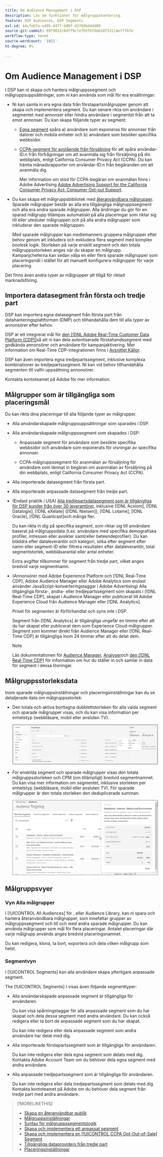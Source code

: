 ```yaml
---
title: Om Audience Management i DSP
description: Läs om funktioner för målgruppshantering.
feature: DSP Audiences, DSP Segments
exl-id: 44cfe67e-e495-447f-b08f-d3789bd4dd09
source-git-commit: 0979032c6dff9cfe7b5fb7deb10f53114efffb7e
workflow-type: tm+mt
source-wordcount: '1021'
ht-degree: 0%

---
```


# Om Audience Management i DSP

I DSP kan ni skapa och hantera målgruppssegment och målgruppsuppsättningar, som ni kan använda som mål för era ersättningar:

* Ni kan samla in era egna data från förstapartsmålgrupper genom att skapa och implementera segment. Du kan senare rikta om användare i segmentet med annonser eller hindra användare i segmentet från att ta emot annonser. Du kan skapa följande typer av segment:

   * [Egna segment](/help/dsp/audiences/custom-segment-create.md) spåra a) användare som exponeras för annonser från datorer och mobila enheter och b) användare som besöker specifika webbsidor.

   * [CCPA-segment för avstående från försäljning](/help/dsp/audiences/ccpa-opt-out-segment-create.md) för att spåra användar-ID:n från förfrågningar om att avanmäla sig från försäljning på din webbplats, enligt California Consumer Privacy Act (CCPA). Du kan hämta månadsrapporter om användar-ID:n från begäranden om att avanmäla dig.

     Mer information om stöd för CCPA-begäran om avanmälan finns i Adobe Advertising [Adobe Advertising Support for the California Consumer Privacy Act: Consumer Opt-out Support](/help/privacy/ccpa/ccpa-opt-out-of-sale.md).

* Du kan skapa ett målgruppsbibliotek med [återanvändbara målgrupper](/help/dsp/audiences/reusable-audience-create.md). Sparade målgrupper består av alla era tillgängliga målgruppssegment och alla era andra sparade målgrupper. Alla ändringar du gör för en sparad målgrupp tillämpas automatiskt på alla placeringar som riktar sig till eller utesluter målgruppen och på alla andra målgrupper som inkluderar den sparade målgruppen.

  Med sparade målgrupper kan mediemanners gruppera målgrupper efter behov genom att inkludera och exkludera flera segment med komplex boolesk logik. Storleken på varje enskilt segment och den totala målgruppsstorleken anges när du skapar en målgrupp. Kampanjcheferna kan sedan välja en eller flera sparade målgrupper som placeringsmål i stället för att manuellt konfigurera målgrupper för varje placering.

Det finns även andra typer av målgrupper att tillgå för riktad marknadsföring.

## Importera datasegment från första och tredje part

DSP kan importera egna datasegment från första part från datahanteringsplattformen (DMP) och tillhandahålla dem till alla typer av annonsörer efter behov.

DSP är ett integrerat mål för [den [!DNL Adobe Real-Time Customer Data Platform (CDP)]](https://experienceleague.adobe.com/docs/experience-platform/rtcdp/overview.html)så att ni kan dela autentiserade förstahandssegment med godkända annonsörer och användare för kampanjaktivering. Mer information om Real-Time CDP-integrationen finns i [Avsnittet Källor](/help/dsp/audiences/sources/source-about.md).

DSP kan även importera egna tredjepartssegment, inklusive komplexa kombinationer av tredjepartssegment. Ni kan vid behov tillhandahålla segmenten till valfri uppsättning annonsörer.

Kontakta kontoteamet på Adobe för mer information.

## Målgrupper som är tillgängliga som placeringsmål

Du kan rikta dina placeringar till alla följande typer av målgrupper.

* Alla användarskapade målgruppsuppsättningar som sparades i DSP.

* Alla användarskapade målgruppssegment som skapades i DSP:

   * Anpassade segment för användare som besökte specifika webbsidor och användare som exponerats för visningar av specifika annonser.

   * CCPA-målgruppssegment för avanmälan av försäljning för användare som lämnat in begäran om avanmälan av försäljning på din webbplats, enligt California Consumer Privacy Act (CCPA).

* Alla importerade datasegment från första part.

* Alla importerade anpassade datasegment från tredje part.

* (Endast praktik i USA) [Alla tredjepartsdatasegment som är tillgängliga för DSP kunder från över 30 leverantörer](/help/dsp/audiences/third-party-data-providers.md), inklusive [!DNL Acxiom], [!DNL Datalogix], [!DNL eXelate] ([!DNL Nielsen]), [!DNL Lotame], [!DNL Oracle], [!DNL Quantcast]och många fler.

  Du kan rikta in dig på specifika segment, som riktar sig till användare baserat på målgruppsdata (t.ex. användare med specifika demografiska profiler, intressen eller avsikter samt/eller beteendeprofiler). Du kan bläddra efter dataleverantör och kategori, söka efter segment efter namn eller segment-ID eller filtrera resultaten efter dataleverantör, total segmentstorlek, webbläsarantal eller antal enheter.

  Extra avgifter tillkommer för segment från tredje part, vilket anges bredvid varje segmentnamn.

* (Annonsörer med Adobe Experience Platform och [!DNL Real-Time CDP], Adobe Audience Manager eller Adobe Analytics som endast använder JavaScript-konverteringstaggar i Adobe Advertising) Alla tillgängliga första-, andra- eller tredjepartssegment som skapats i [!DNL Real-Time CDP], skapat i Audience Manager eller publicerat till Adobe Experience Cloud från Audience Manager eller [!DNL Analytics].

  Priset för segmenten är förförhandlat och syns inte i DSP.

  Segment från [!DNL Analytics] är tillgängliga ungefär en timme efter att du har skapat eller publicerat dem som Experience Cloud-målgrupper. Segment som kommer direkt från Audience Manager eller [!DNL Real-Time CDP] är tillgängliga inom 24 timmar efter att du delat dem.

  >[!NOTE]
  >
  >Läs dokumentationen för [Audience Manager](https://experienceleague.adobe.com/docs/audience-manager/user-guide/aam-home.html), [Analyser](https://experienceleague.adobe.com/docs/analytics.html)och [den [!DNL Real-Time CDP]](https://experienceleague.adobe.com/docs/experience-platform/rtcdp/segmentation/segment-builder-guide.html) för information om hur du ställer in och samlar in data för segment i dessa lösningar.

## Målgruppsstorleksdata

Inom sparade målgruppsinställningar och placeringsinställningar kan du se detaljerade data om målgruppsstorlek:

* Den totala och aktiva borttagna dubblettstorleken för alla valda segment och sparade målgrupper visas, och du kan visa information per enhetstyp (webbläsare, mobil eller ansluten TV).

  ![den kombinerade publiken](/help/dsp/assets/audience-size.png)

* För enskilda segment och sparade målgrupper visas den totala målgruppsstorleken och CPM (om tillämpligt) bredvid segmentnamnet. Du kan visa mer information om segmentet, inklusive storleken per enhetstyp (webbläsare, mobil eller ansluten TV). För sparade målgrupper är den totala storleken den deduplicerade summan.

  ![den enskilda segmentstorleken](/help/dsp/assets/audience-size-segment.png)

## Målgruppsvyer

### Vyn Alla målgrupper

I [!UICONTROL All Audiences] för , eller Audience Library, kan ni spara och hantera återanvändbara målgrupper, som innefattar grupper av målgruppssegment och till och med andra sparade målgrupper. Du kan använda målgrupper som mål för flera placeringar. Antalet placeringar där varje målgrupp används anges bredvid placeringsnamnet.

Du kan redigera, klona, ta bort, exportera och dela vilken målgrupp som helst.

### Segmentvyn

I [!UICONTROL Segments] kan alla användare skapa ytterligare anpassade segment.

The [!UICONTROL Segments] I visas även följande segmenttyper:

* Alla användarskapade anpassade segment är tillgängliga för användaren.

  Du kan visa spårningstaggar för alla anpassade segment som du har skapat och dela dessa segment med andra användare. Du kan också redigera eller ta bort de anpassade segment som du har skapat.

  Du kan inte redigera eller dela anpassade segment som andra användare har delat med dig.

* Alla importerade förstapartssegment som är tillgängliga för användaren.

  Du kan inte redigera eller dela egna segment som delats med dig. Kontakta Adobe Account Team om du behöver dela egna segment med andra användare.

* Alla anpassade tredjepartssegment som är tillgängliga för användaren.

  Du kan inte redigera eller dela tredjepartssegment som delats med dig. Kontakta kontoteamet på Adobe om du behöver dela segment från tredje part med andra användare.

>[!MORELIKETHIS]
>
>* [Skapa en återanvändbar publik](reusable-audience-create.md)
>* [Målgruppsinställningar](audience-settings.md)
>* [Syntax för målgruppssegmentslogik](audience-segment-logic-syntax.md)
>* [Skapa och implementera ett anpassat segment](custom-segment-create.md)
>* [Skapa och implementera en [!UICONTROL CCPA Opt-Out-of-Sale] Segment](ccpa-opt-out-segment-create.md)
>* [Tillgängliga dataproviders från tredje part](third-party-data-providers.md)
>* [Placeringsinställningar](/help/dsp/campaign-management/placements/placement-settings.md)

